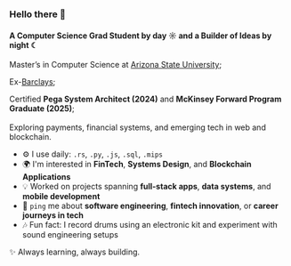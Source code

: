 ### Hello there 👋

#### A Computer Science Grad Student by day ☼ and a Builder of Ideas by night ☾  

Master’s in Computer Science at [Arizona State University](https://www.asu.edu/);<br>  

Ex-[Barclays](https://home.barclays/);

Certified **Pega System Architect (2024)** and **McKinsey Forward Program Graduate (2025)**;<br>  
Exploring payments, financial systems, and emerging tech in web and blockchain.  

- ⚙️ I use daily: `.rs`, `.py`, `.js`, `.sql`, `.mips`  
- 🌍 I'm interested in **FinTech**, **Systems Design**, and **Blockchain Applications**  
- 💡 Worked on projects spanning **full-stack apps**, **data systems**, and **mobile development**  
- 💬 `ping` me about **software engineering**, **fintech innovation**, or **career journeys in tech**  
- 🎶 Fun fact: I record drums using an electronic kit and experiment with sound engineering setups  

✨ Always learning, always building.
